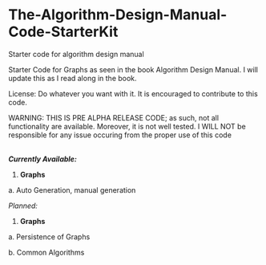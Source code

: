 # The-Algorithm-Design-Manual-Code-StarterKit
Starter code for algorithm design manual

Starter Code for Graphs as seen in the book Algorithm Design Manual. I will update this as I read along in the book.

License: Do whatever you want with it.
	It is encouraged to contribute to this code.

WARNING: THIS IS PRE ALPHA RELEASE CODE; as such, not all functionality are available.
	Moreover, it is not well tested. I WILL NOT be responsible for any issue occuring from
	the proper use of this code
	
<i><b>	
Currently Available:
</b></i>

1. <b>Graphs</b>

  a. Auto Generation, manual generation

<i>
Planned:
</i>

1. <b>Graphs</b>

  a. Persistence of Graphs
  
  b. Common Algorithms

